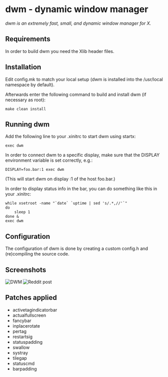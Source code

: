 # dwm - dynamic window manager
_dwm is an extremely fast, small, and dynamic window manager for X._


## Requirements
In order to build dwm you need the Xlib header files.


## Installation
Edit config.mk to match your local setup (dwm is installed into
the /usr/local namespace by default).

Afterwards enter the following command to build and install dwm (if
necessary as root):

    make clean install


## Running dwm
Add the following line to your .xinitrc to start dwm using startx:

    exec dwm

In order to connect dwm to a specific display, make sure that
the DISPLAY environment variable is set correctly, e.g.:

    DISPLAY=foo.bar:1 exec dwm

(This will start dwm on display :1 of the host foo.bar.)

In order to display status info in the bar, you can do something
like this in your .xinitrc:

    while xsetroot -name "`date` `uptime | sed 's/.*,//'`"
    do
    	sleep 1
    done &
    exec dwm


## Configuration
The configuration of dwm is done by creating a custom config.h
and (re)compiling the source code.

## Screenshots

![DWM](https://i.imgur.com/FAX43KR.jpg)
![Reddit post](https://preview.redd.it/qrlyqlzuke161.png?width=640&crop=smart&auto=webp&s=d29295c039e5123ad804cd90c25c59882468202d)

## Patches applied

- activetagindicatorbar
- actualfullscreen
- fancybar
- inplacerotate
- pertag
- restartsig
- statuspadding
- swallow
- systray
- tilegap
- statuscmd
- barpadding
